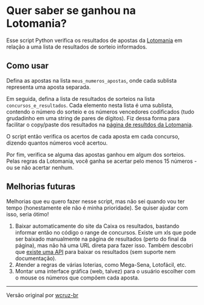 # Quer saber se ganhou na Lotomania?

Esse script Python verifica os resultados de apostas da [Lotomania](https://loterias.caixa.gov.br/Paginas/Lotomania.aspx) em relação a uma lista de resultados de sorteio informados.

## Como usar

Defina as apostas na lista `meus_numeros_apostas`, onde cada sublista representa uma aposta separada.

Em seguida, defina a lista de resultados de sorteios na lista `concursos_e_resultados`. Cada elemento nesta lista é uma sublista, contendo o número do sorteio e os números vencedores codificados (tudo grudadinho em uma string de pares de dígitos). Fiz dessa forma para facilitar o copy/paste dos resultados na [página de resultdos da Lotomania](https://loterias.caixa.gov.br/Paginas/Lotomania.aspx).

O script então verifica os acertos de cada aposta em cada concurso, dizendo quantos números você acertou.

Por fim, verifica se alguma das apostas ganhou em algum dos sorteios. Pelas regras da Lotomania, você ganha se acertar pelo menos 15 números - ou se não acertar nenhum.

## Melhorias futuras

Melhorias que eu quero fazer nesse script, mas não sei quando vou ter tempo (honestamente ele não é minha prioridade). Se quiser ajudar com isso, seria ótimo!

1. Baixar automaticamente do site da Caixa os resultados, bastando informar então no código o range de concursos. Existe um xls que pode ser baixado manualmente na página de resultados (perto do final da página), mas não há uma URL direta para fazer isso. Também descobri que [existe uma API](API-Caixa.md) para baixar os resultados (sem suporte nem documentação).
2. Atender a regras de várias loterias, como Mega-Sena, Lotofácil, etc.
3. Montar uma interface gráfica (web, talvez) para o usuário escolher com o mouse os números que compõem cada aposta.





---

Versão original por [wcruz-br](https://github.com/wcruz-br)